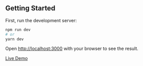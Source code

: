 ## Getting Started

First, run the development server:

```bash
npm run dev
# or
yarn dev
```

Open [http://localhost:3000](http://localhost:3000) with your browser to see the result.


[Live Demo](https://phone-book-49alkkt7b-jeisux92.vercel.app/)
